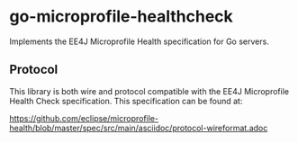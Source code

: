 # go-microprofile-healthcheck

Implements the EE4J Microprofile Health specification for Go servers.

## Protocol

This library is both wire and protocol compatible with the EE4J Microprofile
Health Check specification.  This specification can be found at:

<https://github.com/eclipse/microprofile-health/blob/master/spec/src/main/asciidoc/protocol-wireformat.adoc>
